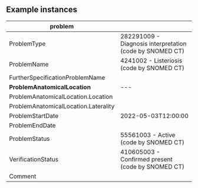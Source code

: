 ## Example instances
| problem                               |                   |
|---------------------------------------|-------------------|
|ProblemType                           |282291009 - Diagnosis interpretation (code by SNOMED CT)   |
|ProblemName                           |4241002 - Listeriosis (code by SNOMED CT) |
|FurtherSpecificationProblemName     |   |   
|**ProblemAnatomicalLocation**        | ---  |
|ProblemAnatomicalLocation.Location   |   |
|ProblemAnatomicalLocation.Laterality |   |
|ProblemStartDate                     |2022-05-03T12:00:00  |
|ProblemEndDate                       |   |
|ProblemStatus                         |55561003 - Active (code by SNOMED CT) |
|VerificationStatus                    |410605003 - Confirmed present (code by SNOMED CT) |
|Comment                                |   |   
